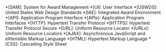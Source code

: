 *[SAM]: System for Award Management
*[UI]: User Interface
*[USWDS]: United States Web Design Standards
*[IAE]: Integrated Award Environment
*[API]: Application Program Interface
*[APIs]: Application Program Interfaces
*[HTTP]: Hypertext Transfer Protocol
*[HTTPS]: Hypertext Transfer Protocol Secure
*[URL]: Uniform Resource Locator
*[URLs]: Uniform Resource Locators
*[AJAX]: Asynchronous JavaScript and eXtensible Markup Language
*[HTML]: Hypertext Markup Language
*[CSS]: Cascading Style Sheet
